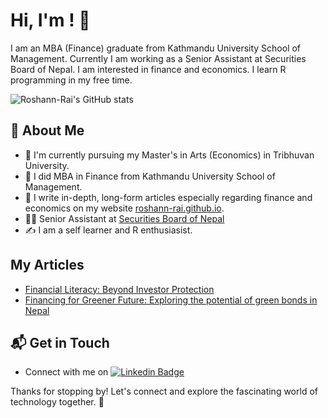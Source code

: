 
# Hi, I'm <ROSHAN RAI>! 👋

I am an MBA (Finance) graduate from Kathmandu University School of Management. Currently I am working as a Senior Assistant at Securities Board of Nepal. I am interested in finance and economics. I learn R programming in my free time.

![Roshann-Rai's GitHub stats](https://github-readme-stats.vercel.app/api?username=roshann-rai&show_icons=true&theme=radical)

## 🚀 About Me

- 🔭 I'm currently pursuing my Master's in Arts (Economics) in Tribhuvan University.
- 🔭 I did MBA in Finance from Kathmandu University School of Management.
- 📝 I write in-depth, long-form articles especially regarding finance and economics on my website [roshann-rai.github.io](https://roshann-rai.github.io/).
- 👨‍💼 Senior Assistant at [Securities Board of Nepal](https://sebon.gov.np/)
- ✍️ I am a self learner and R enthusiasist.

## My Articles
- [Financial Literacy: Beyond Investor Protection](https://roshann-rai.github.io/financial-literacy.html)
- [Financing for Greener Future: Exploring the potential of green bonds in Nepal](https://roshann-rai.github.io/green-bonds.html)


## 📬 Get in Touch

- Connect with me on [![Linkedin Badge](https://img.shields.io/badge/-Linkedin-blue?style=flat&logo=Linkedin&logoColor=white)](https://www.linkedin.com/in/roshan-rai-935301217/)

Thanks for stopping by! Let's connect and explore the fascinating world of technology together. 🚀
